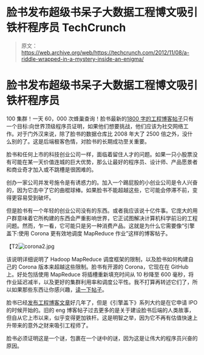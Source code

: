 # 脸书发布超级书呆子大数据工程博文吸引铁杆程序员 TechCrunch

> 原文：<https://web.archive.org/web/https://techcrunch.com/2012/11/08/a-riddle-wrapped-in-a-mystery-inside-an-enigma/>

# 脸书发布超级书呆子大数据工程博文吸引铁杆程序员

100 集群！一天 60，000 次蜂巢查询！脸书最新的[1800 字的工程博客帖子](https://web.archive.org/web/20221207080522/https://www.facebook.com/notes/facebook-engineering/under-the-hood-scheduling-mapreduce-jobs-more-efficiently-with-corona/10151142560538920)只有一个目标:向世界顶级程序员证明，如果他们想要挑战，他们应该为社交网络工作。对于门外汉来说，除了脸书的数据仓库比 2008 年大了 2500 倍之外，没什么别的了。这是后端极客色情，对脸书的长期成功至关重要。

脸书和任何上市的科技创业公司一样，面临着留住人才的问题。如果一只小股票没有可能在某一天价值连城的巨大优势，那么让最好的程序员、设计师、产品愿景者和商业奇才加入或不跳槽是很困难的。

创办一家公司并发号施令是有诱惑力的。加入一个踢屁股的小创业公司是令人兴奋的，因为它击中了它的曲棍球棒。如果脸书不能超越这些，它可能会停滞不前，变得更容易受到破坏。

但是脸书有一个年轻的创业公司没有的东西。或者我应该说十亿件事。它庞大的用户群意味着它所构建的东西会严重影响世界，它正试图解决计算机科学前沿的工程问题。然而，乍一看，它可能只是另一种消费产品。这就是为什么它需要像“引擎盖下:使用 Corona 更有效地调度 MapReduce 作业”这样的博客帖子。

【T2![](img/3599ce3f25c4399a833b8b0809c7ed75.png "corona2.jpg")

该说明详细说明了 Hadoop MapReduce 调度框架的限制，以及脸书如何构建自己的 Corona 版本来超越这些限制。脸书有开源的 Corona，它现在在 GitHub 上。好处包括使用 MapReduce 将插槽重新填充时间从 10 秒降至 600 毫秒，将作业延迟减半，以及更好的集群利用率和调度公平性。我不打算再转述它们了，所以如果那些东西让你感兴趣，[读一下帖子](https://web.archive.org/web/20221207080522/https://www.facebook.com/notes/facebook-engineering/under-the-hood-scheduling-mapreduce-jobs-more-efficiently-with-corona/10151142560538920)。

脸书已经[发布工程博客文章](https://web.archive.org/web/20221207080522/http://www.facebook.com/Engineering?sk=notes)好几年了，但是《引擎盖下》系列大约是在它申请 IPO 的时候开始的。旧的 eng 博客帖子过去更多的是关于建设脸书后端的人类故事，但自从它上市以来，似乎变得更加铁杆。这是明智之举，因为它不再有估值快速上升带来的意外之财来吸引工程师了。

脸书必须证明这是一个谜，包裹在一个谜中的谜，因为这是让伟大的程序员兴奋的原因。